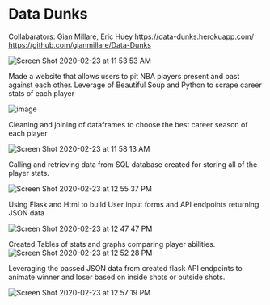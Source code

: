 # Data Dunks

Collabarators: Gian Millare, Eric Huey
https://data-dunks.herokuapp.com/
https://github.com/gianmillare/Data-Dunks

![Screen Shot 2020-02-23 at 11 53 53 AM](https://user-images.githubusercontent.com/17413859/75118902-3625f700-5633-11ea-9c77-b2629872f87f.png)

Made a website that allows users to pit NBA players present and past against each other. Leverage of Beautiful Soup and Python to scrape career stats of each player

![image](https://user-images.githubusercontent.com/17413859/75118446-1d1b4700-562f-11ea-812f-45673496a5d0.png)

Cleaning and joining of dataframes to choose the best career season of each player

![Screen Shot 2020-02-23 at 11 58 13 AM](https://user-images.githubusercontent.com/17413859/75118989-d3812b00-5633-11ea-893d-9dba3d2e8309.png)

Calling and retrieving data from SQL database created for storing all of the player stats.

![Screen Shot 2020-02-23 at 12 55 37 PM](https://user-images.githubusercontent.com/17413859/75119882-d1bb6580-563b-11ea-989f-2d186839ff0d.png)

Using Flask and Html to build User input forms and API endpoints returning JSON data

![Screen Shot 2020-02-23 at 12 47 47 PM](https://user-images.githubusercontent.com/17413859/75119764-bc920700-563a-11ea-8700-6251c98b0730.png)

Created Tables of stats and graphs comparing player abilities. 
![Screen Shot 2020-02-23 at 12 52 28 PM](https://user-images.githubusercontent.com/17413859/75119835-68d3ed80-563b-11ea-892d-24e9c9720684.png)

Leveraging the passed JSON data from created flask API endpoints to animate winner and loser based on inside shots or outside shots.

![Screen Shot 2020-02-23 at 12 57 19 PM](https://user-images.githubusercontent.com/17413859/75119909-0d562f80-563c-11ea-9d38-cc84df416f9b.png)


